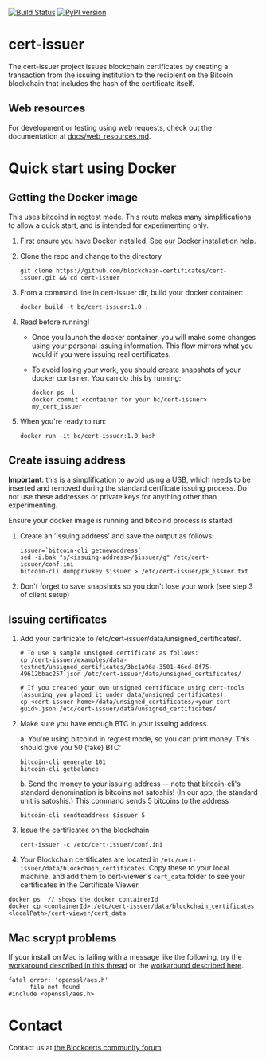 [![Build Status](https://travis-ci.org/blockchain-certificates/cert-issuer.svg?branch=master)](https://travis-ci.org/blockchain-certificates/cert-issuer)
[![PyPI version](https://badge.fury.io/py/cert-issuer.svg)](https://badge.fury.io/py/cert-issuer)


# cert-issuer

The cert-issuer project issues blockchain certificates by creating a transaction from the issuing institution to the
recipient on the Bitcoin blockchain that includes the hash of the certificate itself.

## Web resources
For development or testing using web requests, check out the documentation at [docs/web_resources.md](./docs/web_resources.md).

# Quick start using Docker

## Getting the Docker image
This uses bitcoind in regtest mode. This route makes many simplifications to allow a quick start, and is intended for
experimenting only.

1. First ensure you have Docker installed. [See our Docker installation help](docs/docker_install.md).

2. Clone the repo and change to the directory

    ```
    git clone https://github.com/blockchain-certificates/cert-issuer.git && cd cert-issuer
    ```


3. From a command line in cert-issuer dir, build your docker container:

    ```
    docker build -t bc/cert-issuer:1.0 .
    ```

4. Read before running!

    - Once you launch the docker container, you will make some changes using your personal issuing information. This flow mirrors what you would if you were issuing real certificates.
    - To avoid losing your work, you should create snapshots of your docker container. You can do this by running:

        ```
        docker ps -l
        docker commit <container for your bc/cert-issuer> my_cert_issuer
        ```

5. When you're ready to run:

    ```
    docker run -it bc/cert-issuer:1.0 bash
    ```

## Create issuing address

__Important__: this is a simplification to avoid using a USB, which needs to be inserted and removed during the
standard certficate issuing process. Do not use these addresses or private keys for anything other than experimenting.

Ensure your docker image is running and bitcoind process is started

1. Create an 'issuing address' and save the output as follows:

    ```
    issuer=`bitcoin-cli getnewaddress`
    sed -i.bak "s/<issuing-address>/$issuer/g" /etc/cert-issuer/conf.ini
    bitcoin-cli dumpprivkey $issuer > /etc/cert-issuer/pk_issuer.txt
    ```

2. Don't forget to save snapshots so you don't lose your work (see step 3 of client setup)

## Issuing certificates

1. Add your certificate to /etc/cert-issuer/data/unsigned_certificates/.

    ```
    # To use a sample unsigned certificate as follows:
    cp /cert-issuer/examples/data-testnet/unsigned_certificates/3bc1a96a-3501-46ed-8f75-49612bbac257.json /etc/cert-issuer/data/unsigned_certificates/

    # If you created your own unsigned certificate using cert-tools (assuming you placed it under data/unsigned_certificates):
    cp <cert-issuer-home>/data/unsigned_certificates/<your-cert-guid>.json /etc/cert-issuer/data/unsigned_certificates/
    ```

2. Make sure you have enough BTC in your issuing address.

    a. You're using bitcoind in regtest mode, so you can print money. This should give you 50 (fake) BTC:

    ```
    bitcoin-cli generate 101
    bitcoin-cli getbalance
    ```

    b. Send the money to your issuing address -- note that bitcoin-cli's standard denomination is bitcoins not satoshis! (In our
    app, the standard unit is satoshis.) This command sends 5 bitcoins to the address

    ```
    bitcoin-cli sendtoaddress $issuer 5
    ```

3. Issue the certificates on the blockchain

    ```
    cert-issuer -c /etc/cert-issuer/conf.ini
    ```

4. Your Blockchain certificates are located in `/etc/cert-issuer/data/blockchain_certificates`. Copy these to your local machine, and add them to cert-viewer's `cert_data` folder to see your certificates in the Certificate Viewer.

```
docker ps  // shows the docker containerId
docker cp <containerId>:/etc/cert-issuer/data/blockchain_certificates <localPath>/cert-viewer/cert_data
```



## Mac scrypt problems

If your install on Mac is failing with a message like the following, try the [workaround described in this thread](https://github.com/ethereum/pyethereum/issues/292) or the [workaround described here](https://github.com/pyca/cryptography/issues/2692#issuecomment-272773481).

```
fatal error: 'openssl/aes.h'
      file not found
#include <openssl/aes.h>
```

# Contact

Contact us at [the Blockcerts community forum](http://community.blockcerts.org/).


